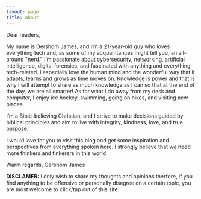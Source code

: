 ```yaml
---
layout: page
title: About
---
```


Dear readers,

My name is Gershom James, and I’m a 21-year-old guy who loves everything tech and, as some of my acquaintances might tell you, an all-around "nerd." I’m passionate about cybersecurity, networking, artificial intelligence, digital forensics, and fascinated with anything and everything tech-related. I especially love the human mind and the wonderful way that it adapts, learns and grows as time moves on. Knowledge is power and that is why I will attempt to share as much knowledge as I can so that at the end of the day, we are all smarter! As for what I do away from my desk and computer, I enjoy ice hockey, swimming, going on hikes, and visiting new places.

I’m a Bible-believing Christian, and I strive to make decisions guided by biblical principles and aim to live with integrity, kindness, love, and true purpose.

I would love for you to visit this blog and get some inspiration and perspectives from everything spoken here. I strongly believe that we need more thinkers and tinkerers in this world.

Warm regards,
Gershom James

**DISCLAMER:** I only wish to share my thoughts and opinions therfore, if you find anything to be offensive or personally disagree on a certain topic, you are most welcome to click/tap out of this site.
